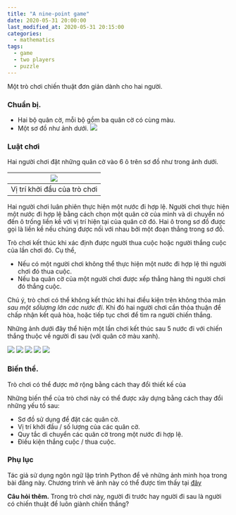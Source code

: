 ```yaml
---
title: "A nine-point game"
date: 2020-05-31 20:00:00
last_modified_at: 2020-05-31 20:15:00
categories:
  - mathematics
tags:
  - game
  - two players
  - puzzle
---
```


Một trò chơi chiến thuật đơn giản dành cho hai người.

### Chuẩn bị.
- Hai bộ quân cờ, mỗi bộ gồm ba quân cờ có cùng màu.
- Một sơ đồ như ảnh dưới.
![](/assets/ninePointsGame/ninePointsGame_move_0.png)

### Luật chơi
Hai người chơi đặt những quân cờ vào 6 ô trên sơ đồ như trong ảnh dưới.

| ![](/assets/ninePointsGame/ninePointsGame_move_1.png) |
|:-----------------------------------------------------:|
|             Vị trí khởi đầu của trò chơi              |

Hai người chơi luân phiên thực hiện một nước đi hợp lệ. Người chơi thực hiện một nước đi hợp lệ bằng cách chọn một quân cờ của mình và di chuyển nó đến ô trống liền kề với vị trí hiện tại của quân cờ đó. Hai ô trong sơ đồ được gọi là liền kề nếu chúng được nối với nhau bởi một đoạn thẳng trong sơ đồ.

Trò chơi kết thúc khi xác định được người thua cuộc hoặc người thắng cuộc của lần chơi đó. Cụ thể,
- Nếu có một người chơi không thể thực hiện một nước đi hợp lệ thì người chơi đó thua cuộc.
- Nếu ba quân cờ của một người chơi được xếp thẳng hàng thì người chơi đó thắng cuộc.

Chú ý, trò chơi có thể không kết thúc khi hai điều kiện trên không thỏa mãn _sau một sốlượng lớn các nước đi_. Khi đó hai người chơi cần thỏa thuận để chấp nhận kết quả hòa, hoặc tiếp tục chơi để tìm ra người chiến thắng.

Những ảnh dưới đây thể hiện một lần chơi kết thúc sau 5 nước đi với chiến thắng thuộc về người đi sau (với quân cờ màu xanh).

![](/assets/ninePointsGame/ninePointsGame_move_2.png)
![](/assets/ninePointsGame/ninePointsGame_move_3.png)
![](/assets/ninePointsGame/ninePointsGame_move_4.png)
![](/assets/ninePointsGame/ninePointsGame_move_5.png)
![](/assets/ninePointsGame/ninePointsGame_move_6.png)

### Biến thể.

Trò chơi có thể được mở rộng bằng cách thay đổi thiết kế của

Những biến thể của trò chơi này có thể được xây dựng bằng cách thay đổi những yếu tố sau:
- Sơ đồ sử dụng để đặt các quân cờ.
- Vị trí khởi đầu / số lượng của các quân cờ.
- Quy tắc di chuyển các quân cờ trong một nước đi hợp lệ.
- Điều kiện thắng cuộc / thua cuộc.

### Phụ lục

Tác giả sử dụng ngôn ngữ lập trình Python để vẽ những ảnh minh họa trong bài đăng này. Chương trình vẽ ảnh này có thể được tìm thấy tại [đây](/assets/ninePointsGame/aNinePointGame.py)

**Câu hỏi thêm.** Trong trò chơi này, người đi trước hay người đi sau là người có chiến thuật để luôn giành chiến thắng?
